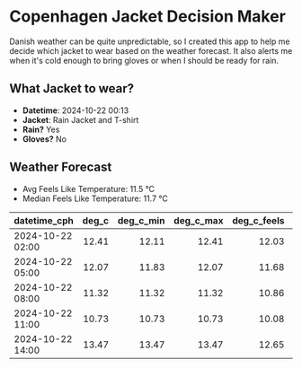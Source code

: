 
# Copenhagen Jacket Decision Maker

Danish weather can be quite unpredictable, so I created this app to help me decide which jacket to wear based on the weather forecast. 
It also alerts me when it's cold enough to bring gloves or when I should be ready for rain.

## What Jacket to wear?

- **Datetime**: 2024-10-22 00:13
- **Jacket**: Rain Jacket and T-shirt
- **Rain?** Yes
- **Gloves?** No

## Weather Forecast
- Avg Feels Like Temperature: 11.5 °C
- Median Feels Like Temperature: 11.7 °C

| datetime_cph     |   deg_c |   deg_c_min |   deg_c_max |   deg_c_feels | weather   | wind   | rain   |
|:-----------------|--------:|------------:|------------:|--------------:|:----------|:-------|:-------|
| 2024-10-22 02:00 |   12.41 |       12.11 |       12.41 |         12.03 | Clouds    | Low    | None   |
| 2024-10-22 05:00 |   12.07 |       11.83 |       12.07 |         11.68 | Rain      | Low    | Low    |
| 2024-10-22 08:00 |   11.32 |       11.32 |       11.32 |         10.86 | Rain      | Low    | Medium |
| 2024-10-22 11:00 |   10.73 |       10.73 |       10.73 |         10.08 | Rain      | Low    | Low    |
| 2024-10-22 14:00 |   13.47 |       13.47 |       13.47 |         12.65 | Clouds    | Low    | None   |
        